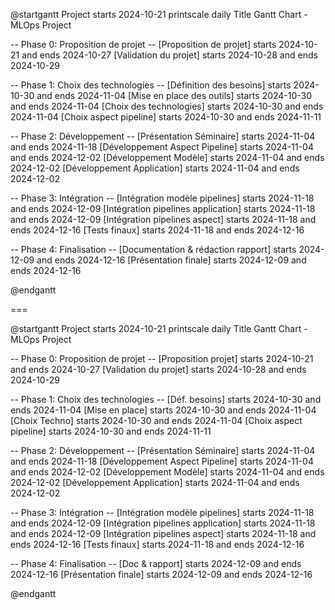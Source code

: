 @startgantt
Project starts 2024-10-21
printscale daily
Title Gantt Chart - MLOps Project

-- Phase 0: Proposition de projet --
[Proposition de projet]  starts 2024-10-21 and ends 2024-10-27
[Validation du projet]  starts 2024-10-28 and ends 2024-10-29

-- Phase 1: Choix des technologies --
[Définition des besoins]  starts 2024-10-30 and ends 2024-11-04
[Mise en place des outils]  starts 2024-10-30 and ends 2024-11-04
[Choix des technologies]  starts 2024-10-30 and ends 2024-11-04
[Choix aspect pipeline]  starts 2024-10-30 and ends 2024-11-11

-- Phase 2: Développement --
[Présentation Séminaire]  starts 2024-11-04 and ends 2024-11-18
[Développement Aspect Pipeline]  starts 2024-11-04 and ends 2024-12-02
[Développement Modèle]  starts 2024-11-04 and ends 2024-12-02
[Développement Application]  starts 2024-11-04 and ends 2024-12-02

-- Phase 3: Intégration --
[Intégration modèle pipelines]  starts 2024-11-18 and ends 2024-12-09
[Intégration pipelines application]  starts 2024-11-18 and ends 2024-12-09
[Intégration pipelines aspect]  starts 2024-11-18 and ends 2024-12-16
[Tests finaux]  starts 2024-11-18 and ends 2024-12-16

-- Phase 4: Finalisation --
[Documentation & rédaction rapport]  starts 2024-12-09 and ends 2024-12-16
[Présentation finale] starts 2024-12-09 and ends 2024-12-16

@endgantt

===

@startgantt
Project starts 2024-10-21
printscale daily
Title Gantt Chart - MLOps Project

-- Phase 0: Proposition de projet --
[Proposition projet]  starts 2024-10-21 and ends 2024-10-27
[Validation du projet]  starts 2024-10-28 and ends 2024-10-29

-- Phase 1: Choix des technologies --
[Déf. besoins]  starts 2024-10-30 and ends 2024-11-04
[Mise en place]  starts 2024-10-30 and ends 2024-11-04
[Choix Techno]  starts 2024-10-30 and ends 2024-11-04
[Choix aspect pipeline]  starts 2024-10-30 and ends 2024-11-11

-- Phase 2: Développement --
[Présentation Séminaire]  starts 2024-11-04 and ends 2024-11-18
[Développement Aspect Pipeline]  starts 2024-11-04 and ends 2024-12-02
[Développement Modèle]  starts 2024-11-04 and ends 2024-12-02
[Développement Application]  starts 2024-11-04 and ends 2024-12-02

-- Phase 3: Intégration --
[Intégration modèle pipelines]  starts 2024-11-18 and ends 2024-12-09
[Intégration pipelines application]  starts 2024-11-18 and ends 2024-12-09
[Intégration pipelines aspect]  starts 2024-11-18 and ends 2024-12-16
[Tests finaux]  starts 2024-11-18 and ends 2024-12-16

-- Phase 4: Finalisation --
[Doc & rapport]  starts 2024-12-09 and ends 2024-12-16
[Présentation finale] starts 2024-12-09 and ends 2024-12-16

@endgantt
